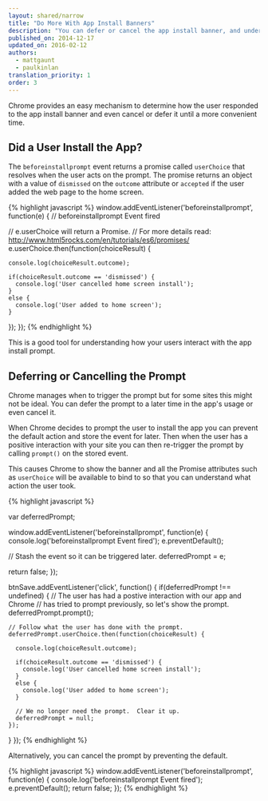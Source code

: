 ```yaml
---
layout: shared/narrow
title: "Do More With App Install Banners"
description: "You can defer or cancel the app install banner, and understand how the user responded to the banner."
published_on: 2014-12-17
updated_on: 2016-02-12
authors:
  - mattgaunt
  - paulkinlan
translation_priority: 1
order: 3
---
```


<p class="intro">
Chrome provides an easy mechanism to determine how the user responded to the
app install banner and even cancel or defer it until a more convenient time.
</p>



## Did a User Install the App?

The `beforeinstallprompt` event returns a promise called `userChoice` 
that resolves when the user acts on the prompt.  The promise 
returns an object with a value of `dismissed` on the `outcome`
attribute or `accepted` if the user added the web page to the home screen.

{% highlight javascript %}
window.addEventListener('beforeinstallprompt', function(e) {
  // beforeinstallprompt Event fired
  
  // e.userChoice will return a Promise. 
  // For more details read: http://www.html5rocks.com/en/tutorials/es6/promises/
  e.userChoice.then(function(choiceResult) {
    
    console.log(choiceResult.outcome);
    
    if(choiceResult.outcome == 'dismissed') {
      console.log('User cancelled home screen install');
    }
    else {
      console.log('User added to home screen');
    }
  });
});
{% endhighlight %}

This is a good tool for understanding how your users interact with the app 
install prompt.


## Deferring or Cancelling the Prompt

Chrome manages when to trigger the prompt but for some sites this might not 
be ideal. You can defer the prompt to a later time in the app's usage or 
even cancel it. 

When Chrome decides to prompt the user to install the app you 
can prevent the default action and store the event for later. Then when 
the user has a positive interaction with your site you can then re-trigger 
the prompt by calling `prompt()` on the stored event. 

This causes Chrome to show the banner and all the Promise attributes 
such as `userChoice` will be available to bind to so that you can understand 
what action the user took.

{% highlight javascript %}

var deferredPrompt;

window.addEventListener('beforeinstallprompt', function(e) {
  console.log('beforeinstallprompt Event fired');
  e.preventDefault();
  
  // Stash the event so it can be triggered later.
  deferredPrompt = e;
  
  return false;
});

btnSave.addEventListener('click', function() {
  if(deferredPrompt !== undefined) {
    // The user has had a postive interaction with our app and Chrome
    // has tried to prompt previously, so let's show the prompt.
    deferredPrompt.prompt();
  
    // Follow what the user has done with the prompt.
    deferredPrompt.userChoice.then(function(choiceResult) {
  
      console.log(choiceResult.outcome);
      
      if(choiceResult.outcome == 'dismissed') {
        console.log('User cancelled home screen install');
      }
      else {
        console.log('User added to home screen');
      }
      
      // We no longer need the prompt.  Clear it up.
      deferredPrompt = null;
    });
  }
});
{% endhighlight %}

Alternatively, you can cancel the prompt by preventing the default.

{% highlight javascript %}
window.addEventListener('beforeinstallprompt', function(e) {
  console.log('beforeinstallprompt Event fired');
  e.preventDefault();
  return false;
});
{% endhighlight %}
